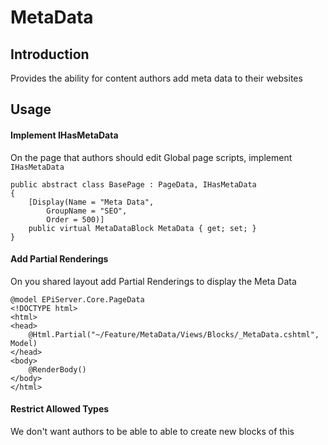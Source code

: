 ﻿# MetaData

## Introduction

Provides the ability for content authors add meta data to their websites

## Usage

#### Implement IHasMetaData

On the page that authors should edit Global page scripts, implement `IHasMetaData`

```
public abstract class BasePage : PageData, IHasMetaData
{
	[Display(Name = "Meta Data", 
		GroupName = "SEO", 
		Order = 500)]
	public virtual MetaDataBlock MetaData { get; set; }
}
```

#### Add Partial Renderings

On you shared layout add Partial Renderings to display the Meta Data

```
@model EPiServer.Core.PageData
<!DOCTYPE html>
<html>
<head>
    @Html.Partial("~/Feature/MetaData/Views/Blocks/_MetaData.cshtml", Model)
</head>
<body>
    @RenderBody()
</body>
</html>
```

#### Restrict Allowed Types

We don't want authors to be able to able to create new blocks of this

